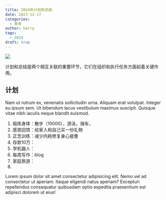 ```yaml
---
title: 2024年计划和总结
date: 2023-12-17
categories:
  - 思考
author: harry
tags: 
  - 2024
draft: true
---
```


<img src="https://pic.imgdb.cn/item/656f2c16c458853aef775efe.jpg" />

计划和总结是两个相互关联的重要环节，它们在组织和执行任务方面起着关键作用。

<!--more-->

## 计划

Nam ut rutrum ex, venenatis sollicitudin urna. Aliquam erat volutpat. Integer eu ipsum sem. Ut bibendum lacus vestibulum maximus suscipit. Quisque vitae nibh iaculis neque blandit euismod.

1. 锻炼身体：散步（10000），游泳，骑车， 
2. 感恩回馈：给家人和自己买一份礼物  
3. 正念训练：减少内耗修复身心疲惫  
4. 存款10万：
5. 学机器人：
6. 每周写作：blog
7. 家庭旅游：
8. 

Lorem ipsum dolor sit amet consectetur adipisicing elit. Nemo vel ad consectetur ut aperiam. Itaque eligendi natus aperiam? Excepturi repellendus consequatur quibusdam optio expedita praesentium est adipisci dolorem ut eius!
